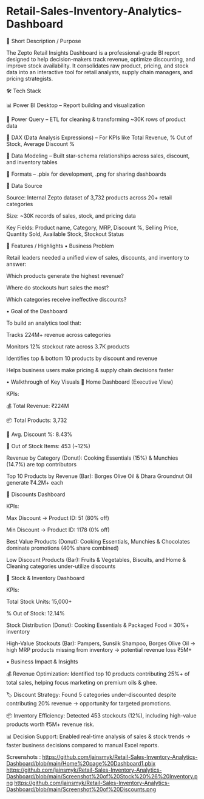 # Retail-Sales-Inventory-Analytics-Dashboard

🎯 Short Description / Purpose

The Zepto Retail Insights Dashboard is a professional-grade BI report designed to help decision-makers track revenue, optimize discounting, and improve stock availability. It consolidates raw product, pricing, and stock data into an interactive tool for retail analysts, supply chain managers, and pricing strategists.

🛠 Tech Stack

📊 Power BI Desktop – Report building and visualization

📂 Power Query – ETL for cleaning & transforming ~30K rows of product data

🧮 DAX (Data Analysis Expressions) – For KPIs like Total Revenue, % Out of Stock, Average Discount %

📝 Data Modeling – Built star-schema relationships across sales, discount, and inventory tables

📁 Formats – .pbix for development, .png for sharing dashboards

📑 Data Source

Source: Internal Zepto dataset of 3,732 products across 20+ retail categories

Size: ~30K records of sales, stock, and pricing data

Key Fields: Product name, Category, MRP, Discount %, Selling Price, Quantity Sold, Available Stock, Stockout Status

🌟 Features / Highlights
• Business Problem

Retail leaders needed a unified view of sales, discounts, and inventory to answer:

Which products generate the highest revenue?

Where do stockouts hurt sales the most?

Which categories receive ineffective discounts?

• Goal of the Dashboard

To build an analytics tool that:

Tracks 224M+ revenue across categories

Monitors 12% stockout rate across 3.7K products

Identifies top & bottom 10 products by discount and revenue

Helps business users make pricing & supply chain decisions faster

• Walkthrough of Key Visuals
📍 Home Dashboard (Executive View)

KPIs:

💰 Total Revenue: ₹224M

📦 Total Products: 3,732

🔻 Avg. Discount %: 8.43%

🚨 Out of Stock Items: 453 (~12%)

Revenue by Category (Donut): Cooking Essentials (15%) & Munchies (14.7%) are top contributors

Top 10 Products by Revenue (Bar): Borges Olive Oil & Dhara Groundnut Oil generate ₹4.2M+ each

📍 Discounts Dashboard

KPIs:

Max Discount → Product ID: 51 (80% off)

Min Discount → Product ID: 1178 (0% off)

Best Value Products (Donut): Cooking Essentials, Munchies & Chocolates dominate promotions (40% share combined)

Low Discount Products (Bar): Fruits & Vegetables, Biscuits, and Home & Cleaning categories under-utilize discounts

📍 Stock & Inventory Dashboard

KPIs:

Total Stock Units: 15,000+

% Out of Stock: 12.14%

Stock Distribution (Donut): Cooking Essentials & Packaged Food = 30%+ inventory

High-Value Stockouts (Bar): Pampers, Sunsilk Shampoo, Borges Olive Oil → high MRP products missing from inventory → potential revenue loss ₹5M+

• Business Impact & Insights

💰 Revenue Optimization: Identified top 10 products contributing 25%+ of total sales, helping focus marketing on premium oils & ghee.

🏷 Discount Strategy: Found 5 categories under-discounted despite contributing 20% revenue → opportunity for targeted promotions.

📦 Inventory Efficiency: Detected 453 stockouts (12%), including high-value products worth ₹5M+ revenue risk.

📊 Decision Support: Enabled real-time analysis of sales & stock trends → faster business decisions compared to manual Excel reports.

Screenshots :
https://github.com/jainsmyk/Retail-Sales-Inventory-Analytics-Dashboard/blob/main/Home%20page%20Dashboard1.pbix
https://github.com/jainsmyk/Retail-Sales-Inventory-Analytics-Dashboard/blob/main/Screenshot%20of%20Stock%20%26%20Inventory.png 
https://github.com/jainsmyk/Retail-Sales-Inventory-Analytics-Dashboard/blob/main/Screenshot%20of%20Discounts.png



